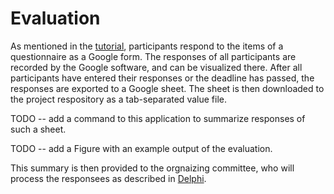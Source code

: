 # Evaluation

As mentioned in the [tutorial](tutorial.md), participants respond to the items of a questionnaire as a Google form. 
The responses of all participants are recorded by the Google software, and can be visualized there. After all participants have entered their
responses or the deadline has passed, the responses are exported to a Google sheet. The sheet is then downloaded to the project respository as
a tab-separated value file.

TODO -- add a command to this application to summarize responses of such a sheet.


TODO -- add a Figure with an example output of the evaluation.


This summary is then provided to the orgnaizing committee, who will process the responsees as described in [Delphi](delphi.md).